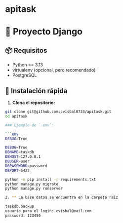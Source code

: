 # apitask
# 🐍 Proyecto Django


## 📦 Requisitos

- Python >= 3.13
- virtualenv (opcional, pero recomendado)
- PostgreSQL

## 🚀 Instalación rápida

1. **Clona el repositorio:**

```bash
git clone git@github.com:cvisbal0724/apitask.git
cd apitask

### Ejemplo de `.env`:

```env
DEBUG=True

DEBUG=True
DBNAME=taskdb
DBHOST=127.0.0.1
DBUSER=user
DBPASSWORD=password
DBPORT=5432

python -m pip install -r requirements.txt
python manage.py migrate
python manage.py runserver

2. ** La base datos se encuentra en la carpeta raiz

taskdb.backup
usuario para el login: cvisbal@mail.com
password: 123456